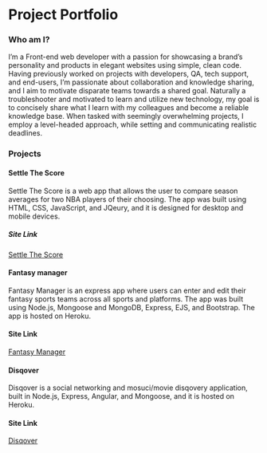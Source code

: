 # Project Portfolio
### Who am I?
I’m a Front-end web developer with a passion for showcasing a brand’s personality and products in elegant websites using simple, clean code. Having previously worked on projects with developers, QA, tech support, and end-users, I’m passionate about collaboration and knowledge sharing, and I aim to motivate disparate teams towards a shared goal. Naturally a troubleshooter and motivated to learn and utilize new technology, my goal is to concisely share what I learn with my colleagues and become a reliable knowledge base. When tasked with seemingly overwhelming projects, I employ a level-headed approach, while setting and communicating realistic deadlines. 

### Projects
#### Settle The Score
Settle The Score is a web app that allows the user to compare season averages for two NBA players of their choosing. The app was built using HTML, CSS, JavaScript, and JQeury, and it is designed for desktop and mobile devices.
##### Site Link
[Settle The Score](https://jvela924.github.io/settle-the-score-app/)

#### Fantasy manager
Fantasy Manager is an express app where users can enter and edit their fantasy sports teams across all sports and platforms. The app was built using Node.js, Mongoose and MongoDB, Express, EJS, and Bootstrap. The app is hosted on Heroku.

#### Site Link
[Fantasy Manager](https://fantasy-manager.herokuapp.com/)

#### Disqover
Disqover is a social networking and mosuci/movie disqovery application, built in Node.js, Express, Angular, and Mongoose, and it is hosted on Heroku.

#### Site Link
[Disqover](https://disqoverapplication.herokuapp.com)





